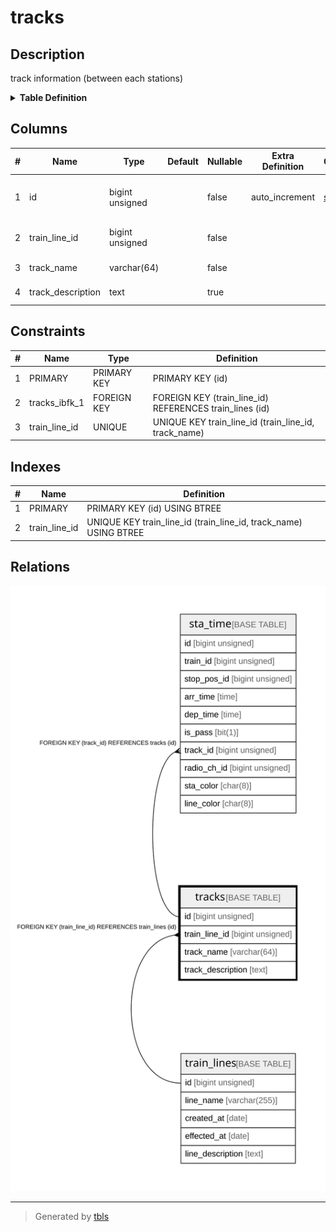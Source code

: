 # tracks

## Description

track information (between each stations)

<details>
<summary><strong>Table Definition</strong></summary>

```sql
CREATE TABLE `tracks` (
  `id` bigint unsigned NOT NULL AUTO_INCREMENT COMMENT 'counter to identify each record',
  `train_line_id` bigint unsigned NOT NULL COMMENT 'line id that has this track',
  `track_name` varchar(64) NOT NULL COMMENT 'name of this track',
  `track_description` text COMMENT 'track description',
  PRIMARY KEY (`id`),
  UNIQUE KEY `train_line_id` (`train_line_id`,`track_name`),
  CONSTRAINT `tracks_ibfk_1` FOREIGN KEY (`train_line_id`) REFERENCES `train_lines` (`id`) ON DELETE CASCADE
) ENGINE=InnoDB AUTO_INCREMENT=[Redacted by tbls] DEFAULT CHARSET=utf8mb3 COMMENT='track information (between each stations)'
```

</details>

## Columns

| # | Name | Type | Default | Nullable | Extra Definition | Children | Parents | Comment |
| - | ---- | ---- | ------- | -------- | ---------------- | -------- | ------- | ------- |
| 1 | id | bigint unsigned |  | false | auto_increment | [sta_time](sta_time.md) |  | counter to identify each record |
| 2 | train_line_id | bigint unsigned |  | false |  |  | [train_lines](train_lines.md) | line id that has this track |
| 3 | track_name | varchar(64) |  | false |  |  |  | name of this track |
| 4 | track_description | text |  | true |  |  |  | track description |

## Constraints

| # | Name | Type | Definition |
| - | ---- | ---- | ---------- |
| 1 | PRIMARY | PRIMARY KEY | PRIMARY KEY (id) |
| 2 | tracks_ibfk_1 | FOREIGN KEY | FOREIGN KEY (train_line_id) REFERENCES train_lines (id) |
| 3 | train_line_id | UNIQUE | UNIQUE KEY train_line_id (train_line_id, track_name) |

## Indexes

| # | Name | Definition |
| - | ---- | ---------- |
| 1 | PRIMARY | PRIMARY KEY (id) USING BTREE |
| 2 | train_line_id | UNIQUE KEY train_line_id (train_line_id, track_name) USING BTREE |

## Relations

![er](tracks.svg)

---

> Generated by [tbls](https://github.com/k1LoW/tbls)
